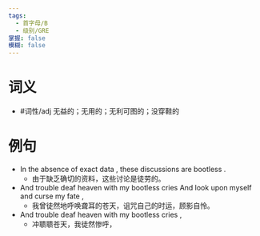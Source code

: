 ```yaml
---
tags:
  - 首字母/B
  - 级别/GRE
掌握: false
模糊: false
---
```

# 词义
- #词性/adj  无益的；无用的；无利可图的；没穿鞋的
# 例句
- In the absence of exact data , these discussions are bootless .
	- 由于缺乏确切的资料，这些讨论是徒劳的。
- And trouble deaf heaven with my bootless cries And look upon myself and curse my fate ,
	- 我曾徒然地呼唤聋耳的苍天，诅咒自己的时运，顾影自怜。
- And trouble deaf heaven with my bootless cries ,
	- 冲聩聩苍天，我徒然惨呼，
